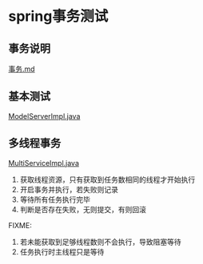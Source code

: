 # spring事务测试

## 事务说明
[事务.md](../../note/数据库/事务.md)

## 基本测试
[ModelServerImpl.java](src/main/java/transaction/ModelServerImpl.java)

## 多线程事务
[MultiServiceImpl.java](src/main/java/transaction/MultiServiceImpl.java)

1. 获取线程资源，只有获取到任务数相同的线程才开始执行
2. 开启事务并执行，若失败则记录
3. 等待所有任务执行完毕
4. 判断是否存在失败，无则提交，有则回滚

FIXME:
1. 若未能获取到足够线程数则不会执行，导致阻塞等待
2. 任务执行时主线程只是等待